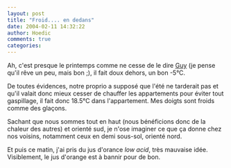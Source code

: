 ```yaml
---
layout: post
title: "Froid.... en dedans"
date: 2004-02-11 14:32:22
author: Hoedic
comments: true
categories: 
---
```



Ah, c'est presque le printemps comme ne cesse de le dire [Guy](http://www.guyverville.com/promenades/) (je pense qu'il rêve un peu, mais bon ;), il fait doux dehors, un bon -5°C.

De toutes évidences, notre proprio a supposé que l'été ne tarderait pas et qu'il valait donc mieux cesser de chauffer les appartements pour éviter tout gaspillage, il fait donc 18.5°C dans l'appartement. Mes doigts sont froids comme des glaçons.

Sachant que nous sommes tout en haut (nous bénéficions donc de la chaleur des autres) et orienté sud, je n'ose imaginer ce que ça donne chez nos voisins, notamment ceux en demi sous-sol, orienté nord.

Et puis ce matin, j'ai pris du jus d'orance *low acid*, très mauvaise idée. Visiblement, le jus d'orange est à bannir pour de bon.